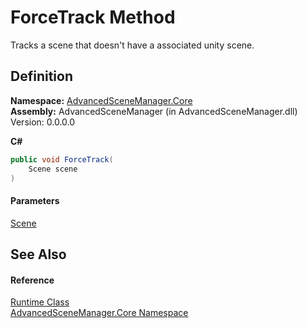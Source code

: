 # ForceTrack Method

Tracks a scene that doesn't have a associated unity scene.

## Definition

**Namespace:** [AdvancedSceneManager.Core](N_AdvancedSceneManager_Core.md)\
**Assembly:** AdvancedSceneManager (in AdvancedSceneManager.dll) Version: 0.0.0.0

**C#**

```c#
public void ForceTrack(
	Scene scene
)
```

#### Parameters

&#x20; [Scene](T_AdvancedSceneManager_Models_Scene.md)&#x20;

## See Also

#### Reference

[Runtime Class](T_AdvancedSceneManager_Core_Runtime.md)\
[AdvancedSceneManager.Core Namespace](N_AdvancedSceneManager_Core.md)
